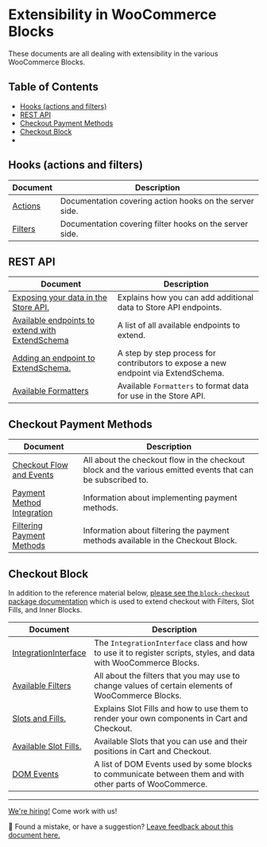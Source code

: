 # Extensibility in WooCommerce Blocks <!-- omit in toc -->

These documents are all dealing with extensibility in the various WooCommerce Blocks.

## Table of Contents <!-- omit in toc -->

- [Hooks (actions and filters)](#hooks-actions-and-filters)
- [REST API](#rest-api)
- [Checkout Payment Methods](#checkout-payment-methods)
- [Checkout Block](#checkout-block)
- [](#)

## Hooks (actions and filters)

| Document                | Description                                             |
| ----------------------- | ------------------------------------------------------- |
| [Actions](./actions.md) | Documentation covering action hooks on the server side. |
| [Filters](./filters.md) | Documentation covering filter hooks on the server side. |

## REST API

| Document                                                                              | Description                                                                        |
| ------------------------------------------------------------------------------------- | ---------------------------------------------------------------------------------- |
| [Exposing your data in the Store API.](./extend-rest-api-add-data.md)                 | Explains how you can add additional data to Store API endpoints.                   |
| [Available endpoints to extend with ExtendSchema](./available-endpoints-to-extend.md) | A list of all available endpoints to extend.                                       |
| [Adding an endpoint to ExtendSchema.](./extend-rest-api-new-endpoint.md)              | A step by step process for contributors to expose a new endpoint via ExtendSchema. |
| [Available Formatters](./extend-rest-api-formatters.md)                               | Available `Formatters` to format data for use in the Store API.                    |

## Checkout Payment Methods

| Document                                                      | Description                                                                                                 |
| ------------------------------------------------------------- | ----------------------------------------------------------------------------------------------------------- |
| [Checkout Flow and Events](./checkout-flow-and-events.md)     | All about the checkout flow in the checkout block and the various emitted events that can be subscribed to. |
| [Payment Method Integration](./payment-method-integration.md) | Information about implementing payment methods.                                                             |
| [Filtering Payment Methods](./filtering-payment-methods.md)   | Information about filtering the payment methods available in the Checkout Block.                            |

## Checkout Block

In addition to the reference material below, [please see the `block-checkout` package documentation](../../packages/checkout/README.md) which is used to extend checkout with Filters, Slot Fills, and Inner Blocks.

| Document                                           | Description                                                                                                       |
| -------------------------------------------------- | ----------------------------------------------------------------------------------------------------------------- |
| [IntegrationInterface](./integration-interface.md) | The `IntegrationInterface` class and how to use it to register scripts, styles, and data with WooCommerce Blocks. |
| [Available Filters](./available-filters.md)        | All about the filters that you may use to change values of certain elements of WooCommerce Blocks.                |
| [Slots and Fills.](./slot-fills.md)                | Explains Slot Fills and how to use them to render your own components in Cart and Checkout.                       |
| [Available Slot Fills.](./available-slot-fills.md) | Available Slots that you can use and their positions in Cart and Checkout.                                        |
| [DOM Events](./dom-events.md)                      | A list of DOM Events used by some blocks to communicate between them and with other parts of WooCommerce.         |

<!-- FEEDBACK -->
---

[We're hiring!](https://woocommerce.com/careers/) Come work with us!

🐞 Found a mistake, or have a suggestion? [Leave feedback about this document here.](https://github.com/woocommerce/woocommerce-gutenberg-products-block/issues/new?assignees=&labels=type%3A+documentation&template=--doc-feedback.md&title=Feedback%20on%20./docs/extensibility/README.md)
<!-- /FEEDBACK -->

